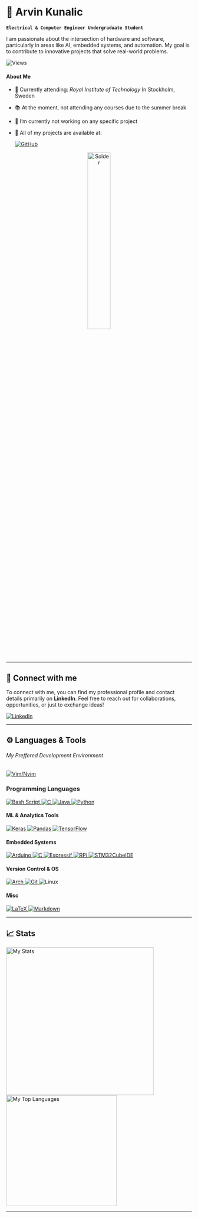 <!-- Title and GIF -->
# 👋 Arvin Kunalic

**`Electrical & Computer Engineer Undergraduate Student`**

I am passionate about the intersection of hardware and software, particularly in areas like AI, embedded systems, and automation. My goal is to contribute to innovative projects that solve real-world problems.

![Views](https://komarev.com/ghpvc/?username=hazofinho&label=Profile_Views&abbreviated=true&style=for-the-badge)

#### About Me
-  🏫 Currently attending: *Royal Institute of Technology* In Stockholm, Sweden 
<!-- 📚 At the moment, attending courses:  -->
- 📚 At the moment, not attending any courses due to the summer break
- 🔭 I’m currently not working on any specific project
- 📌 All of my projects are available at:

    <a href="https://github.com/Hazofinho?tab=repositories">
        <img alt="GitHub"
        src="https://img.shields.io/badge/My_GitHub-181717?style=for-the-badge&logo=github&logoColor=White"/>
    </a>

<p align="center" href="#">
    <img alt="Solder" style="width: 35%" 
    src="https://media4.giphy.com/media/v1.Y2lkPTc5MGI3NjExaXF5YmUzd3V3MGk4N3FtNjJjeDJjOGs1Ymp1aGRnNjZhcDh0OWlsMSZlcD12MV9pbnRlcm5hbF9naWZfYnlfaWQmY3Q9Zw/elDC4UUuvx7eFoUFUl/giphy.webp">
</p>

---

## 🥂 Connect with me
To connect with me, you can find my professional profile and contact details primarily on **LinkedIn**. Feel free to reach out for collaborations, opportunities, or just to exchange ideas!

<a href="https://www.linkedin.com/in/arvin-k-6a4546205">
    <img alt="LinkedIn"
    src="https://img.shields.io/badge/LinkedIn-0077B5?style=for-the-badge&logo=linkedin&logoColor=white"/>
</a>

---

## ⚙️ Languages & Tools
###### My Preffered Development Environment  
<a href="https://neovim.io/">
    <img alt="Vim/Nvim"
    src="https://img.shields.io/badge/NeoVim-%2357A143.svg?&style=for-the-badge&logo=neovim&logoColor=white"/>
</a>

### Programming Languages 
<a href="https://www.gnu.org/software/bash/">
    <img alt="Bash Script"
        src="https://img.shields.io/badge/bash_script-%23121011.svg?style=for-the-badge&logo=gnu-bash&logoColor=white"/>
</a>

<a href="https://www.cprogramming.com/">
    <img alt="C" 
    src="https://img.shields.io/badge/C-00599C?style=for-the-badge&logo=c&logoColor=white"/>
</a>

<a href="https://www.java.com/en/">
    <img alt="Java"
    src="https://img.shields.io/badge/java-%23ED8B00.svg?style=for-the-badge&logo=openjdk&logoColor=white"/>
</a>

<a href="https://www.python.org">
    <img alt="Python" 
    src="https://img.shields.io/badge/Python-FFD43B?style=for-the-badge&logo=python&logoColor=blue"/>
</a>

#### ML & Analytics Tools 
<a href="https://keras.io/">
    <img alt="Keras" 
        src="https://img.shields.io/badge/Keras-FF0000?style=for-the-badge&logo=keras&logoColor=white"/>
</a>

<a href="https://pandas.pydata.org/">
    <img alt="Pandas" 
        src="https://img.shields.io/badge/Pandas-2C2D72?style=for-the-badge&logo=pandas&logoColor=white"/>
</a>

<a href="https://www.tensorflow.org">
    <img alt="TensorFlow"
    src="https://img.shields.io/badge/TensorFlow-FF6F00?style=for-the-badge&logo=tensorflow&logoColor=white"/>
</a>

#### Embedded Systems 
<a href="https://www.arduino.cc/">
    <img alt="Arduino" 
    src="https://img.shields.io/badge/-Arduino-00979D?style=for-the-badge&logo=Arduino&logoColor=white"/>
</a>

<a href="https://www.cprogramming.com/">
    <img alt="C" 
    src="https://img.shields.io/badge/C-00599C?style=for-the-badge&logo=c&logoColor=white"/>
</a> 

<a href="https://www.espressif.com/">
    <img alt="Espressif"
    src="https://img.shields.io/badge/espressif-E7352C.svg?style=for-the-badge&logo=espressif&logoColor=white"/>
<a/>

<a href="https://www.raspberrypi.com/">
    <img alt="RPi"
    src="https://img.shields.io/badge/-Raspberry_Pi-C51A4A?style=for-the-badge&logo=Raspberry-Pi" />
<a/>

<a href="https://www.st.com/en/development-tools/stm32cubeide.html">
    <img alt="STM32CubeIDE" 
    src="https://img.shields.io/badge/STM32Cube_IDE-03234B?style=for-the-badge&logo=stmicroelectronics&logocolor=white"/>
</a>

#### Version Control & OS 
<a href="https://archlinux.org/">
    <img alt="Arch"
    src="https://img.shields.io/badge/Arch%20Linux-1793D1?style=for-the-badge&logo=arch-linux&logoColor=white" />
</a>

<a href="https://git-scm.com/">
    <img alt="Git"
    src="https://img.shields.io/badge/GIT-E44C30?style=for-the-badge&logo=git&logoColor=white"/>
</a

<a href="https://www.linux.org/">
    <img alt="Linux" 
    src="https://img.shields.io/badge/Linux-FCC624?style=for-the-badge&logo=linux&logoColor=black"/>
</a>

#### Misc
<a href="https://www.latex-project.org/">
    <img alt="LaTeX" 
    src="https://img.shields.io/badge/LaTeX-%23008080?style=for-the-badge&logo=LaTeX&logoColor=white"/>
</a>

<a href="https://en.wikipedia.org/wiki/Markdown">
    <img alt="Markdown" 
    src="https://img.shields.io/badge/markdown-%23000000?style=for-the-badge&logo=markdown&logoColor=white"/>
</a>

---

## 📈 Stats

<p>
    <img alt="My Stats" width="400" 
    src="https://github-readme-stats.vercel.app/api?username=Hazofinho&theme=highcontrast&show_icons=true&hide_border=true&count_private=true">
    <img alt="My Top Languages" width="300" 
    src="https://github-readme-stats.vercel.app/api/top-langs/?username=Hazofinho&theme=highcontrast&show_icons=true&hide_border=true&layout=compact">
</p>

---
